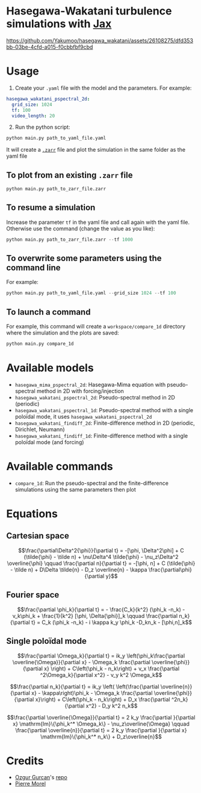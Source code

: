 # Hasegawa-Wakatani turbulence simulations with [Jax](https://jax.readthedocs.io)
https://github.com/Yakumoo/hasegawa_wakatani/assets/26108275/dfd353bb-03be-4cfd-a015-f0cbbfbf9cbd



# Usage
1. Create your `.yaml` file with the model and the parameters. For example:
```yaml
hasegawa_wakatani_pspectral_2d:
  grid_size: 1024
  tf: 100
  video_length: 20
```
2. Run the python script:
```python
python main.py path_to_yaml_file.yaml
```
It will create a [`.zarr`](https://zarr.readthedocs.io) file and plot the simulation in the same folder as the yaml file

## To plot from an existing `.zarr` file
```python
python main.py path_to_zarr_file.zarr
```

## To resume a simulation
Increase the parameter `tf` in the yaml file and call again with the yaml file.
Otherwise use the command (change the value as you like):
```python
python main.py path_to_zarr_file.zarr --tf 1000
```

## To overwrite some parameters using the command line
For example:
```python
python main.py path_to_yaml_file.yaml --grid_size 1024 --tf 100
```

## To launch a command
For example, this command will create a `workspace/compare_1d` directory where the simulation and the plots are saved:
```python
python main.py compare_1d
```

# Available models
- `hasegawa_mima_pspectral_2d`: Hasegawa-Mima equation with pseudo-spectral method in 2D with forcing/injection
- `hasegawa_wakatani_pspectral_2d`: Pseudo-spectral method in 2D (periodic)
- `hasegawa_wakatani_pspectral_1d`: Pseudo-spectral method with a single poloïdal mode, it uses `hasegawa_wakatani_pspectral_2d`
- `hasegawa_wakatani_findiff_2d`: Finite-difference method in 2D (periodic, Dirichlet, Neumann)
- `hasegawa_wakatani_findiff_1d`: Finite-difference method with a single poloïdal mode (and forcing)

# Available commands
- `compare_1d`: Run the pseudo-spectral and the finite-difference simulations using the same parameters then plot

# Equations
## Cartesian space
$$\frac{\partial\Delta^2{\phi}}{\partial t} = -[\phi, \Delta^2\phi] + C (\tilde{\phi} - \tilde n) + \nu\Delta^4 \tilde{\phi} - \nu_z\Delta^2 \overline{\phi} \qquad \frac{\partial n}{\partial t} = -[\phi, n] + C (\tilde{\phi} - \tilde n) + D\Delta \tilde{n} - D_z \overline{n} - \kappa \frac{\partial\phi}{\partial y}$$
## Fourier space
$$\frac{\partial \phi_k}{\partial t} = - \frac{C_k}{k^2} (\phi_k -n_k) - ν_k\phi_k + \frac{1}{k^2} [\phi, \Delta{\phi}]_k \qquad \frac{\partial n_k}{\partial t} = C_k (\phi_k -n_k) - i \kappa k_y \phi_k -D_kn_k - [\phi,n]_k$$
## Single poloïdal mode
$$\frac{\partial \Omega_k}{\partial t} = ik_y \left(\phi_k\frac{\partial \overline{\Omega}}{\partial x} - \Omega_k \frac{\partial \overline{\phi}}{\partial x} \right) + C\left(\phi_k - n_k\right) + ν_x \frac{\partial ^2\Omega_k}{\partial x^2} - ν_y k^2 \Omega_k$$

$$\frac{\partial n_k}{\partial t} = ik_y \left( \left(\frac{\partial \overline{n}}{\partial x} - \kappa\right)\phi_k - \Omega_k \frac{\partial \overline{\phi}}{\partial x}\right) + C\left(\phi_k - n_k\right) + D_x \frac{\partial ^2n_k}{\partial x^2} - D_y k^2 n_k$$

$$\frac{\partial \overline{\Omega}}{\partial t} = 2 k_y \frac{\partial }{\partial x} \mathrm{Im}\{\phi_k^* \Omega_k\} - \nu_z\overline{\Omega} \qquad \frac{\partial \overline{n}}{\partial t} = 2 k_y \frac{\partial }{\partial x} \mathrm{Im}\{\phi_k^* n_k\} + D_z\overline{n}$$

# Credits
- [Ozgur Gurcan](https://gurcani.github.io)'s [repo](https://github.com/gurcani/hwak_cuda)
- [Pierre Morel](https://www.lpp.polytechnique.fr/-Pierre-Morel)
